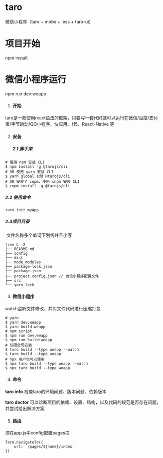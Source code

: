 # taro
微信小程序（taro + mobx + less + taro-ui）

# 项目开始 
npm install
# 微信小程序运行
npm run dev:weapp

1. #### 开始

taro是一款使用react语法的框架，只要写一套代码就可以运行在微信/百度/支付宝/字节跳动/QQ小程序、快应用、H5、React-Native 等

2. #### 安装

   ##### 2.1 脚手架

```
# 使用 npm 安装 CLI
$ npm install -g @tarojs/cli
# OR 使用 yarn 安装 CLI
$ yarn global add @tarojs/cli
# OR 安装了 cnpm，使用 cnpm 安装 CLI
$ cnpm install -g @tarojs/cli
```

##### 	2.2 使用命令

```
taro init myApp
```

##### 	2.3项目目录

​	文件名称多个单词下划线并且小写

```
tree L -2
├── README.md
├── config
├── dist
├── node_modules
├── package-lock.json
├── package.json
├── project.config.json // 微信小程序配置文件
├── src
└── yarn.lock
```

3. #### 微信小程序

watch监听文件修改，并对文件代码进行压缩打包

```
# yarn
$ yarn dev:weapp
$ yarn build:weapp
# npm script
$ npm run dev:weapp
$ npm run build:weapp
# 仅限全局安装
$ taro build --type weapp --watch
$ taro build --type weapp
# npx 用户也可以使用
$ npx taro build --type weapp --watch
$ npx taro build --type weapp
```

4. #### 命令

**taro info** 检查taro的环境问题、版本问题、依赖版本

**taro doctor** 可以诊断项目的依赖、设置、结构，以及代码的规范是否存在问题，并尝试给出解决方案

5. #### 路由

须在app.js中config配置pages项

```
Taro.navigateTo({
	url: `/pages/${name}/index`
})
```

